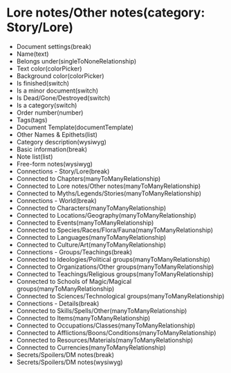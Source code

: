 # Lore notes/Other notes(category: Story/Lore)

-   Document settings(break)
-   Name(text)
-   Belongs under(singleToNoneRelationship)
-   Text color(colorPicker)
-   Background color(colorPicker)
-   Is finished(switch)
-   Is a minor document(switch)
-   Is Dead/Gone/Destroyed(switch)
-   Is a category(switch)
-   Order number(number)
-   Tags(tags)
-   Document Template(documentTemplate)
-   Other Names & Epithets(list)
-   Category description(wysiwyg)
-   Basic information(break)
-   Note list(list)
-   Free-form notes(wysiwyg)
-   Connections - Story/Lore(break)
-   Connected to Chapters(manyToManyRelationship)
-   Connected to Lore notes/Other notes(manyToManyRelationship)
-   Connected to Myths/Legends/Stories(manyToManyRelationship)
-   Connections - World(break)
-   Connected to Characters(manyToManyRelationship)
-   Connected to Locations/Geography(manyToManyRelationship)
-   Connected to Events(manyToManyRelationship)
-   Connected to Species/Races/Flora/Fauna(manyToManyRelationship)
-   Connected to Languages(manyToManyRelationship)
-   Connected to Culture/Art(manyToManyRelationship)
-   Connections - Groups/Teachings(break)
-   Connected to Ideologies/Political groups(manyToManyRelationship)
-   Connected to Organizations/Other groups(manyToManyRelationship)
-   Connected to Teachings/Religious groups(manyToManyRelationship)
-   Connected to Schools of Magic/Magical groups(manyToManyRelationship)
-   Connected to Sciences/Technological groups(manyToManyRelationship)
-   Connections - Details(break)
-   Connected to Skills/Spells/Other(manyToManyRelationship)
-   Connected to Items(manyToManyRelationship)
-   Connected to Occupations/Classes(manyToManyRelationship)
-   Connected to Afflictions/Boons/Conditions(manyToManyRelationship)
-   Connected to Resources/Materials(manyToManyRelationship)
-   Connected to Currencies(manyToManyRelationship)
-   Secrets/Spoilers/DM notes(break)
-   Secrets/Spoilers/DM notes(wysiwyg)